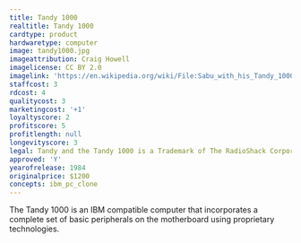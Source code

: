 ```yaml
---
title: Tandy 1000
realtitle: Tandy 1000
cardtype: product
hardwaretype: computer
image: tandy1000.jpg
imageattribution: Craig Howell
imagelicense: CC BY 2.0
imagelink: 'https://en.wikipedia.org/wiki/File:Sabu_with_his_Tandy_1000_Computer.jpg'
staffcost: 3
rdcost: 4
qualitycost: 3
marketingcost: '+1'
loyaltyscore: 2
profitscore: 5
profitlength: null
longevityscore: 3
legal: Tandy and the Tandy 1000 is a Trademark of The RadioShack Corporation
approved: 'Y'
yearofrelease: 1984
originalprice: $1200
concepts: ibm_pc_clone
---
```


The Tandy 1000 is an IBM compatible computer that incorporates a complete set of basic peripherals on the motherboard using proprietary technologies.
